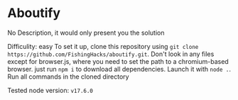 # Aboutify
No Description, it would only present you the solution

Difficulity: easy
To set it up, clone this repository using `git clone https://github.com/FishingHacks/aboutify.git`. Don't look in any files except for browser.js, where you need to set the path to a chromium-based browser. just run `npm i` to download all dependencies. Launch it with `node .`. Run all commands in the cloned directory

Tested node version: `v17.6.0`
